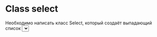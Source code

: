 # Class select 

Необходимо написать класс Select, который создаёт выпадающий список <select> со списком товаров
